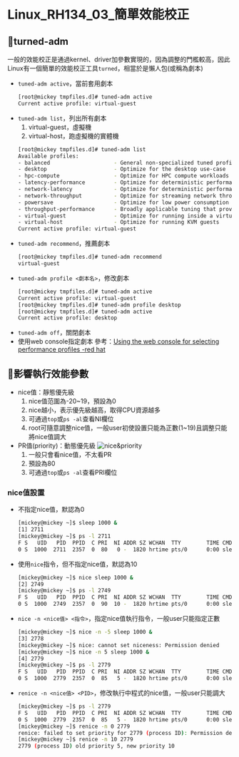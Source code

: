 # Linux_RH134_03_簡單效能校正
## 🐧turned-adm
一般的效能校正是通過kernel、driver加參數實現的，因為調整的門檻較高，因此Linux有一個簡單的效能校正工具`turned`，相當於是懶人包(或稱為劇本)
- `tuned-adm active`，當前套用劇本
	```bash
	[root@mickey tmpfiles.d]# tuned-adm active
	Current active profile: virtual-guest
	```
- `tuned-adm list`，列出所有劇本
	1. virtual-guest，虛擬機
	2. virtual-host，跑虛擬機的實體機
	```bash
	[root@mickey tmpfiles.d]# tuned-adm list
	Available profiles:
	- balanced                    - General non-specialized tuned profile
	- desktop                     - Optimize for the desktop use-case
	- hpc-compute                 - Optimize for HPC compute workloads
	- latency-performance         - Optimize for deterministic performance at the cost of increased power consumption
	- network-latency             - Optimize for deterministic performance at the cost of increased power consumption, focused on low latency network performance
	- network-throughput          - Optimize for streaming network throughput, generally only necessary on older CPUs or 40G+ networks
	- powersave                   - Optimize for low power consumption
	- throughput-performance      - Broadly applicable tuning that provides excellent performance across a variety of common server workloads
	- virtual-guest               - Optimize for running inside a virtual guest
	- virtual-host                - Optimize for running KVM guests
	Current active profile: virtual-guest
	```
- `tuned-adm recommend`，推薦劇本
	```bash
	[root@mickey tmpfiles.d]# tuned-adm recommend
	virtual-guest
	```
- `tuned-adm profile <劇本名>`，修改劇本
	```bash
	[root@mickey tmpfiles.d]# tuned-adm active
	Current active profile: virtual-guest
	[root@mickey tmpfiles.d]# tuned-adm profile desktop
	[root@mickey tmpfiles.d]# tuned-adm active
	Current active profile: desktop
	```
- `tuned-adm off`，關閉劇本
- 使用web console指定劇本
	參考：[Using the web console for selecting performance profiles -red hat](https://access.redhat.com/documentation/en-us/red_hat_enterprise_linux/7/html/managing_systems_using_the_rhel_7_web_console/configuring-system-settings-in-the-web-console_system-management-using-the-rhel-7-web-console#using-the-web-console-for-selecting-performance-profiles_configuring-system-settings-in-the-web-console)

## 🐧影響執行效能參數
- nice值：靜態優先級
	1. nice值范圍為-20~19，預設為0
	2. nice越小，表示優先級越高，取得CPU資源越多
	3. 可通過`top`或`ps -al`查看NI欄位
	4. root可隨意調整nice值，一般user初使設置只能為正數(1~19)且調整只能將nice值調大
- PR值(priority)：動態優先級
	![nice&priority](https://oscimg.oschina.net/oscnet/1fcc725aec8ebc237009c2e383e25d2b886.png)
	1. 一般只會看nice值，不太看PR
	2. 預設為80
	3. 可通過`top`或`ps -al`查看PRI欄位

### nice值設置
- 不指定nice值，默認為0
	```bash
	[mickey@mickey ~]$ sleep 1000 &
	[1] 2711
	[mickey@mickey ~]$ ps -l 2711
	F S   UID   PID  PPID  C PRI  NI ADDR SZ WCHAN  TTY        TIME CMD
	0 S  1000  2711  2357  0  80   0 -  1820 hrtime pts/0      0:00 sleep 1000
	```
- 使用`nice`指令，但不指定nice值，默認為10
	```bash
	[mickey@mickey ~]$ nice sleep 1000 &
	[2] 2749
	[mickey@mickey ~]$ ps -l 2749
	F S   UID   PID  PPID  C PRI  NI ADDR SZ WCHAN  TTY        TIME CMD
	0 S  1000  2749  2357  0  90  10 -  1820 hrtime pts/0      0:00 sleep 1000
	```
- `nice -n <nice值> <指令>`，指定nice值執行指令，一般user只能指定正數
	```bash
	[mickey@mickey ~]$ nice -n -5 sleep 1000 &
	[3] 2778
	[mickey@mickey ~]$ nice: cannot set niceness: Permission denied
	[mickey@mickey ~]$ nice -n 5 sleep 1000 &
	[4] 2779
	[mickey@mickey ~]$ ps -l 2779
	F S   UID   PID  PPID  C PRI  NI ADDR SZ WCHAN  TTY        TIME CMD
	0 S  1000  2779  2357  0  85   5 -  1820 hrtime pts/0      0:00 sleep 1000
	```
- `renice -n <nice值> <PID>`，修改執行中程式的nice值，一般user只能調大
	```bash
	[mickey@mickey ~]$ ps -l 2779
	F S   UID   PID  PPID  C PRI  NI ADDR SZ WCHAN  TTY        TIME CMD
	0 S  1000  2779  2357  0  85   5 -  1820 hrtime pts/0      0:00 sleep 1000
	[mickey@mickey ~]$ renice -n 0 2779
	renice: failed to set priority for 2779 (process ID): Permission denied
	[mickey@mickey ~]$ renice -n 10 2779
	2779 (process ID) old priority 5, new priority 10
	```
